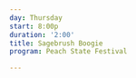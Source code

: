 ```yaml
---
day: Thursday
start: 8:00p
duration: '2:00'
title: Sagebrush Boogie
program: Peach State Festival

---
```

